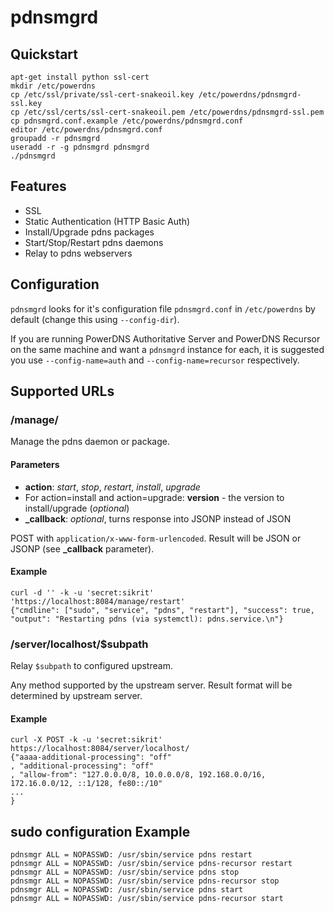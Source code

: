 # pdnsmgrd

## Quickstart

    apt-get install python ssl-cert
    mkdir /etc/powerdns
    cp /etc/ssl/private/ssl-cert-snakeoil.key /etc/powerdns/pdnsmgrd-ssl.key
    cp /etc/ssl/certs/ssl-cert-snakeoil.pem /etc/powerdns/pdnsmgrd-ssl.pem
    cp pdnsmgrd.conf.example /etc/powerdns/pdnsmgrd.conf
    editor /etc/powerdns/pdnsmgrd.conf
    groupadd -r pdnsmgrd
    useradd -r -g pdnsmgrd pdnsmgrd
    ./pdnsmgrd


## Features

 * SSL
 * Static Authentication (HTTP Basic Auth)
 * Install/Upgrade pdns packages
 * Start/Stop/Restart pdns daemons
 * Relay to pdns webservers

## Configuration

`pdnsmgrd` looks for it's configuration file `pdnsmgrd.conf` in `/etc/powerdns` by default (change this using
`--config-dir`).

If you are running PowerDNS Authoritative Server and PowerDNS Recursor on the same machine and
want a `pdnsmgrd` instance for each, it is suggested you use `--config-name=auth` and `--config-name=recursor`
respectively.

## Supported URLs

### /manage/<action>

Manage the pdns daemon or package.

#### Parameters

 * **action**: _start_, _stop_, _restart_, _install_, _upgrade_
 * For action=install and action=upgrade: **version** - the version to install/upgrade (_optional_)
 * **\_callback**: _optional_, turns response into JSONP instead of JSON
 
POST with `application/x-www-form-urlencoded`. Result will be JSON or JSONP (see **\_callback** parameter).

#### Example

    curl -d '' -k -u 'secret:sikrit' 'https://localhost:8084/manage/restart'
    {"cmdline": ["sudo", "service", "pdns", "restart"], "success": true, "output": "Restarting pdns (via systemctl): pdns.service.\n"}


### /server/localhost/$subpath

Relay `$subpath` to configured upstream.

Any method supported by the upstream server. Result format will be determined by upstream server.

#### Example

    curl -X POST -k -u 'secret:sikrit' https://localhost:8084/server/localhost/
    {"aaaa-additional-processing": "off"
    , "additional-processing": "off"
    , "allow-from": "127.0.0.0/8, 10.0.0.0/8, 192.168.0.0/16, 172.16.0.0/12, ::1/128, fe80::/10"
    ...
    }

## sudo configuration Example

    pdnsmgr ALL = NOPASSWD: /usr/sbin/service pdns restart
    pdnsmgr ALL = NOPASSWD: /usr/sbin/service pdns-recursor restart
    pdnsmgr ALL = NOPASSWD: /usr/sbin/service pdns stop
    pdnsmgr ALL = NOPASSWD: /usr/sbin/service pdns-recursor stop
    pdnsmgr ALL = NOPASSWD: /usr/sbin/service pdns start
    pdnsmgr ALL = NOPASSWD: /usr/sbin/service pdns-recursor start
